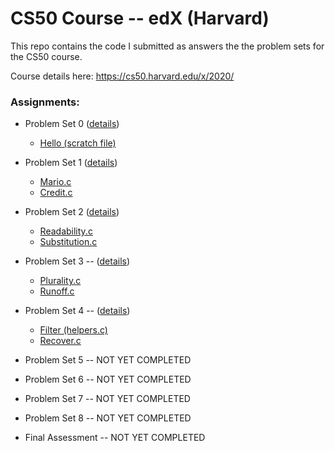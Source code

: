 # CS50 Course -- edX (Harvard)

This repo contains the code I submitted as answers the the problem sets for the CS50 course. 

Course details here: https://cs50.harvard.edu/x/2020/

### Assignments:

- Problem Set 0 ([details](https://cs50.harvard.edu/x/2020/psets/0/))
  - [Hello (scratch file)](./problem_set_0/hello.sb3)

- Problem Set 1 ([details](https://cs50.harvard.edu/x/2020/psets/1/))
  - [Mario.c](./problem_set_1/mario.c)
  - [Credit.c](./problem_set_1/credit.c)

- Problem Set 2 ([details](https://cs50.harvard.edu/x/2020/psets/2/))
  - [Readability.c](./problem_set_2/readability.c)
  - [Substitution.c](./problem_set_2/substitution.c)

- Problem Set 3 -- ([details](https://cs50.harvard.edu/x/2020/psets/3/))
  - [Plurality.c](./problem_set_3/plurality.c)
  - [Runoff.c](./problem_set_3/runoff.c)

- Problem Set 4 -- ([details](https://cs50.harvard.edu/x/2020/psets/4/))
  - [Filter (helpers.c)](/problem_set_4/helpers.c)
  - [Recover.c](/problem_set_4/recover.c)

- Problem Set 5 -- NOT YET COMPLETED

- Problem Set 6 -- NOT YET COMPLETED

- Problem Set 7 -- NOT YET COMPLETED

- Problem Set 8 -- NOT YET COMPLETED

- Final Assessment -- NOT YET COMPLETED
